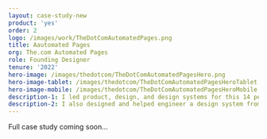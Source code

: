 ```yaml
---
layout: case-study-new
product: 'yes'
order: 2
logo: /images/work/TheDotComAutomatedPages.png
title: Aautomated Pages
org: The.com Automated Pages
role: Founding Designer
tenure: '2022'
hero-image: /images/thedotcom/TheDotComAutomatedPagesHero.png
hero-image-tablet: /images/thedotcom/TheDotComAutomatedPagesHeroTablet.png
hero-image-mobile: /images/thedotcom/TheDotComAutomatedPagesHeroMobile.png
description-1: I led product, design, and design systems for this 14 person startup. The.com is a no- to low-code sheet-based website builder and CMS tool. I helped them learn from their existing customers through generative and evaluative research, iterate and improve on their core product, and design a completely new feature & product surface area called Page Automation.
description-2: I also designed and helped engineer a design system from scratch—typography and type scales, 0–10 color ramps for every main hue, spacing units, iconography, and complex components & patterns—in both Figma and React. My work in systems and product directly led to them landing big-name customers such as Adobe and Ramp, and succesfully finding product-market fit.
---
```


Full case study coming soon&hellip;